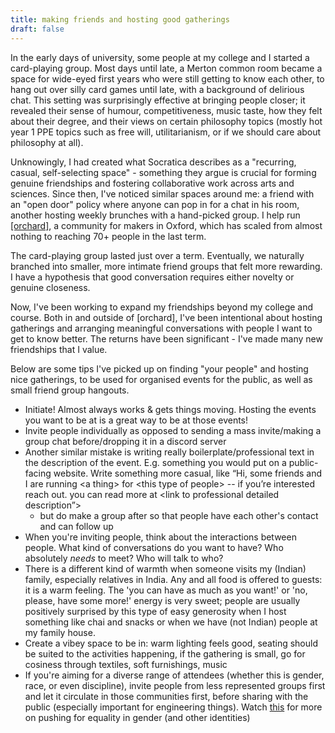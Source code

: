 ```yaml
---
title: making friends and hosting good gatherings
draft: false
---
```

In the early days of university, some people at my college and I started a card-playing group. Most days until late, a Merton common room became a space for wide-eyed first years who were still getting to know each other, to hang out over silly card games until late, with a background of delirious chat. This setting was surprisingly effective at bringing people closer; it revealed their sense of humour, competitiveness, music taste, how they felt about their degree, and their views on certain philosophy topics (mostly hot year 1 PPE topics such as free will, utilitarianism, or if we should care about philosophy at all).

Unknowingly, I had created what Socratica describes as a "recurring, casual, self-selecting space" - something they argue is crucial for forming genuine friendships and fostering collaborative work across arts and sciences. Since then, I've noticed similar spaces around me: a friend with an "open door" policy where anyone can pop in for a chat in his room, another hosting weekly brunches with a hand-picked group. I help run [[orchard]](https://lu.ma/orchard), a community for makers in Oxford, which has scaled from almost nothing to reaching 70+ people in the last term.

The card-playing group lasted just over a term. Eventually, we naturally branched into smaller, more intimate friend groups that felt more rewarding. I have a hypothesis that good conversation requires either novelty or genuine closeness.

Now, I've been working to expand my friendships beyond my college and course. Both in and outside of [orchard], I've been intentional about hosting gatherings and arranging meaningful conversations with people I want to get to know better. The returns have been significant - I've made many new friendships that I value.

Below are some tips I've picked up on finding "your people" and hosting nice gatherings, to be used for organised events for the public, as well as small friend group hangouts.

- Initiate! Almost always works & gets things moving. Hosting the events you want to be at is a great way to be at those events!
- Invite people individually as opposed to sending a mass invite/making a group chat before/dropping it in a discord server
- Another similar mistake is writing really boilerplate/professional text in the description of the event. E.g. something you would put on a public-facing website. Write something more casual, like “Hi, some friends and I are running \<a thing> for \<this type of people> -- if you’re interested reach out. you can read more at \<link to professional detailed description”>
	- but do make a group after so that people have each other's contact and can follow up
- When you're inviting people, think about the interactions between people. What kind of conversations do you want to have? Who absolutely _needs_ to meet? Who will talk to who? 
- There is a different kind of warmth when someone visits my (Indian) family, especially relatives in India. Any and all food is offered to guests: it is a warm feeling. The 'you can have as much as you want!' or 'no, please, have some more!' energy is very sweet; people are usually positively surprised by this type of easy generosity when I host something like chai and snacks or when we have (not Indian) people at my family house. 
- Create a vibey space to be in: warm lighting feels good, seating should be suited to the activities happening, if the gathering is small, go for cosiness through textiles, soft furnishings, music
- If you're aiming for a diverse range of attendees (whether this is gender, race, or even discipline), invite people from less represented groups first and let it circulate in those communities first, before sharing with the public (especially important for engineering things). Watch [this](https://www.youtube.com/watch?app=desktop&v=657X8w9Hy50) for more on pushing for equality in gender (and other identities)